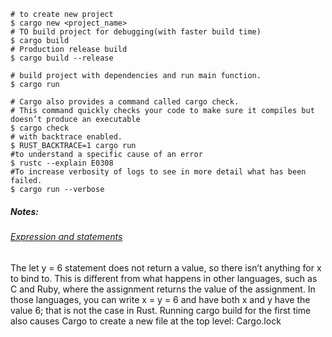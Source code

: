 
`````shell
# to create new project
$ cargo new <project_name>
# TO build project for debugging(with faster build time) 
$ cargo build
# Production release build
$ cargo build --release

# build project with dependencies and run main function.
$ cargo run

# Cargo also provides a command called cargo check. 
# This command quickly checks your code to make sure it compiles but doesn’t produce an executable
$ cargo check 
# with backtrace enabled.
$ RUST_BACKTRACE=1 cargo run
#to understand a specific cause of an error
$ rustc --explain E0308
#To increase verbosity of logs to see in more detail what has been failed.
$ cargo run --verbose
`````

##### Notes:
###### [Expression and statements](https://doc.rust-lang.org/book/ch03-03-how-functions-work.html#statements-and-expressions) 
The let y = 6 statement does not return a value, so there isn’t anything for x to bind to. 
This is different from what happens in other languages, such as C and Ruby, where the assignment returns the value of 
the assignment. In those languages, you can write x = y = 6 and have both x and y have the value 6; that is not the case in Rust.
Running cargo build for the first time also causes Cargo to create a new file at the top level: Cargo.lock
#####

[//]: # (<p>)

[//]: # (compile with rustc)

[//]: # (compile file: rustc <filename>.r)

[//]: # (run: .<filename>)

[//]: # (compile/build/run with cargo)


[//]: # (TODO)
[//]: # (Next up is Control flow)
